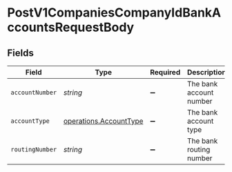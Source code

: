# PostV1CompaniesCompanyIdBankAccountsRequestBody


## Fields

| Field                                                            | Type                                                             | Required                                                         | Description                                                      |
| ---------------------------------------------------------------- | ---------------------------------------------------------------- | ---------------------------------------------------------------- | ---------------------------------------------------------------- |
| `accountNumber`                                                  | *string*                                                         | :heavy_minus_sign:                                               | The bank account number                                          |
| `accountType`                                                    | [operations.AccountType](../../models/operations/accounttype.md) | :heavy_minus_sign:                                               | The bank account type                                            |
| `routingNumber`                                                  | *string*                                                         | :heavy_minus_sign:                                               | The bank routing number                                          |